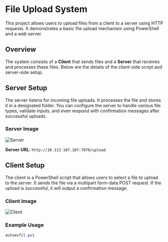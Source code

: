 # File Upload System

This project allows users to upload files from a client to a server using HTTP requests. It demonstrates a basic file upload mechanism using PowerShell and a web server.

## Overview

The system consists of a **Client** that sends files and a **Server** that receives and processes these files. Below are the details of the client-side script and server-side setup.

## Server Setup

The server listens for incoming file uploads. It processes the file and stores it in a designated folder. You can configure the server to handle various file types, validate inputs, and even respond with confirmation messages after successful uploads.

### Server Image
![Server](path/to/your/server-image.png)

**Server URL**: `http://10.113.107.107:7070/upload`

## Client Setup

The client is a PowerShell script that allows users to select a file to upload to the server. It sends the file via a multipart form-data POST request. If the upload is successful, it will output a confirmation message.

### Client Image
![Client](path/to/your/client-image.png)

### Example Usage

```powershell
autoexfil.ps1

